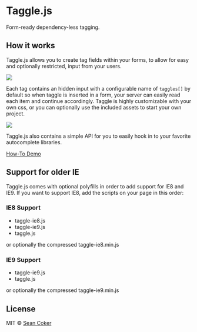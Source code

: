 Taggle.js
=========

Form-ready dependency-less tagging.


## How it works

Taggle.js allows you to create tag fields within your forms, to allow for easy and optionally restricted, input from your users.

![](https://cloud.githubusercontent.com/assets/1030830/4432876/e5dbccd0-46b0-11e4-99cb-2578f4762256.gif)

Each tag contains an hidden input with a configurable name of `taggles[]` by default so when taggle is inserted in a form, your server can easily read each item and continue accordingly. Taggle is highly customizable with your own css, or you can optionally use the included assets to start your own project.

![](https://cloud.githubusercontent.com/assets/1030830/4432907/e001b336-46b2-11e4-966e-12b0648386c8.gif)

Taggle.js also contains a simple API for you to easily hook in to your favorite autocomplete libraries.


[How-To Demo](http://sean.is/poppin/tags/)


## Support for older IE

Taggle.js comes with optional polyfills in order to add support for IE8 and IE9. If you want to support IE8, add the scripts on your page in this order:

### IE8 Support
- taggle-ie8.js
- taggle-ie9.js
- taggle.js

or optionally the compressed taggle-ie8.min.js

### IE9 Support
- taggle-ie9.js
- taggle.js

or optionally the compressed taggle-ie9.min.js


## License

MIT © [Sean Coker](https://twitter.com/okcoker)
